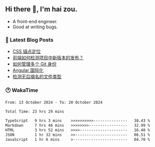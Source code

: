 ## Hi there 👋, I'm hai zou.

- A front-end engineer.
- Good at writing bugs.

### 📖 Latest Blog Posts
<!-- BLOG-POST-LIST:START -->
- [CSS 锚点定位](https://blog.izou.top/css/anchor-position/)
- [前端如何检测项目中新版本的发布？](https://blog.izou.top/angular/version-update/)
- [如何管理多个 Git 身份](https://blog.izou.top/git/multi-git-identity/)
- [Angular 国际化](https://blog.izou.top/angular/i18n/)
- [检测无后缀名的文件类型](https://blog.izou.top/js/filetype-check/)
<!-- BLOG-POST-LIST:END -->

### 🕐 WakaTime
<!--START_SECTION:waka-->

```txt
From: 13 October 2024 - To: 20 October 2024

Total Time: 23 hrs 29 mins

TypeScript   9 hrs 3 mins    >>>>>>>>>>---------------   38.43 %
Markdown     7 hrs 46 mins   >>>>>>>>-----------------   32.99 %
HTML         3 hrs 52 mins   >>>>---------------------   16.40 %
JSON         1 hr 32 mins    >>-----------------------   06.51 %
JavaScript   1 hr 6 mins     >------------------------   04.70 %
```

<!--END_SECTION:waka-->

